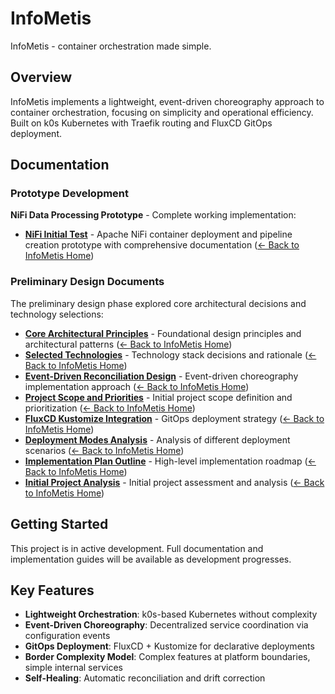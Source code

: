 # InfoMetis

InfoMetis - container orchestration made simple.

## Overview

InfoMetis implements a lightweight, event-driven choreography approach to container orchestration, focusing on simplicity and operational efficiency. Built on k0s Kubernetes with Traefik routing and FluxCD GitOps deployment.

## Documentation

### Prototype Development

**NiFi Data Processing Prototype** - Complete working implementation:
- **[NiFi Initial Test](docs/nifi-initial-test/README.md)** - Apache NiFi container deployment and pipeline creation prototype with comprehensive documentation ([← Back to InfoMetis Home](README.md))

### Preliminary Design Documents

The preliminary design phase explored core architectural decisions and technology selections:

- **[Core Architectural Principles](docs/preliminary/core-architectural-principles.md)** - Foundational design principles and architectural patterns ([← Back to InfoMetis Home](README.md))
- **[Selected Technologies](docs/preliminary/selected-technologies.md)** - Technology stack decisions and rationale ([← Back to InfoMetis Home](README.md))
- **[Event-Driven Reconciliation Design](docs/preliminary/event-driven-reconciliation-design.md)** - Event-driven choreography implementation approach ([← Back to InfoMetis Home](README.md))
- **[Project Scope and Priorities](docs/preliminary/project-scope-and-priorities.md)** - Initial project scope definition and prioritization ([← Back to InfoMetis Home](README.md))
- **[FluxCD Kustomize Integration](docs/preliminary/fluxcd-kustomize-integration.md)** - GitOps deployment strategy ([← Back to InfoMetis Home](README.md))
- **[Deployment Modes Analysis](docs/preliminary/deployment-modes-analysis.md)** - Analysis of different deployment scenarios ([← Back to InfoMetis Home](README.md))
- **[Implementation Plan Outline](docs/preliminary/implementation-plan-outline.md)** - High-level implementation roadmap ([← Back to InfoMetis Home](README.md))
- **[Initial Project Analysis](docs/preliminary/initial-project-analysis.md)** - Initial project assessment and analysis ([← Back to InfoMetis Home](README.md))

## Getting Started

This project is in active development. Full documentation and implementation guides will be available as development progresses.

## Key Features

- **Lightweight Orchestration**: k0s-based Kubernetes without complexity
- **Event-Driven Choreography**: Decentralized service coordination via configuration events
- **GitOps Deployment**: FluxCD + Kustomize for declarative deployments
- **Border Complexity Model**: Complex features at platform boundaries, simple internal services
- **Self-Healing**: Automatic reconciliation and drift correction

